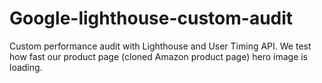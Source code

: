# Google-lighthouse-custom-audit
Custom performance audit with Lighthouse and User Timing API. We test how fast our product page (cloned Amazon product page) hero image is loading.
